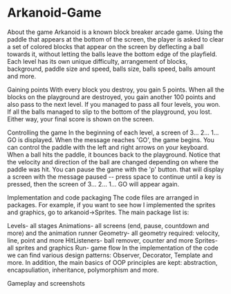 # Arkanoid-Game  

About the game
Arkanoid is a known block breaker arcade game.
Using the paddle that appears at the bottom of the screen, the player is asked to clear a set of colored blocks that appear on the screen by deflecting a ball towards it, without letting the balls leave the bottom edge of the playfield.
Each level has its own unique difficulty, arrangement of blocks, background, paddle size and speed, balls size, balls speed, balls amount and more.

Gaining points
With every block you destroy, you gain 5 points. When all the blocks on the playground are destroyed, you gain another 100 points and also pass to the next level. If you managed to pass all four levels, you won. If all the balls managed to slip to the bottom of the playground, you lost. Either way, your final score is shown on the screen.

Controlling the game
In the beginning of each level, a screen of 3... 2... 1... GO is displayed. When the message reaches 'GO', the game begins.
You can control the paddle with the left and right arrows on your keyboard. When a ball hits the paddle, it bounces back to the playground. Notice that the velocity and direction of the ball are changed depending on where the paddle was hit.
You can pause the game with the 'p' button. that will display a screen with the message paused -- press space to continue until a key is pressed, then the screen of 3... 2... 1... GO will appear again.

Implementation and code packaging
The code files are arranged in packages. For example, if you want to see how I implemented the sprites and graphics, go to arkanoid→Sprites.
The main package list is:

Levels- all stages
Animations- all screens (end, pause, countdown and more) and the animation runner
Geometry- all geometry required: velocity, line, point and more
HitListeners- ball remover, counter and more
Sprites- all sprites and graphics
Run- game flow
In the implementation of the code we can find various design patterns: Observer, Decorator, Template and more. In addition, the main basics of OOP principles are kept: abstraction, encapsuliation, inheritance, polymorphism and more.

Gameplay and screenshots






